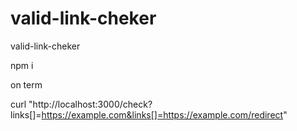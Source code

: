 # valid-link-cheker
valid-link-cheker

npm i 

on term

curl "http://localhost:3000/check?links[]=https://example.com&links[]=https://example.com/redirect"
